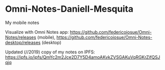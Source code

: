 # Omni-Notes-Daniell-Mesquita

My mobile notes

Visualize with Omni Notes app: https://github.com/federicoiosue/Omni-Notes/releases (mobile), https://github.com/federicoiosue/Omni-Notes-desktop/releases (desktop)

Updated (//2019) copy of my notes on IPFS: https://ipfs.io/ipfs/QmYc2m2Jce2D7Y5D4amoAKvkZVSGAKuVqRGKrZifQSJqjq